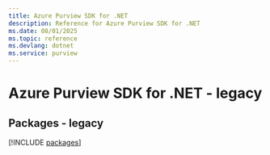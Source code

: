 ```yaml
---
title: Azure Purview SDK for .NET
description: Reference for Azure Purview SDK for .NET
ms.date: 08/01/2025
ms.topic: reference
ms.devlang: dotnet
ms.service: purview
---
```

# Azure Purview SDK for .NET - legacy
## Packages - legacy
[!INCLUDE [packages](purview-index.md)]